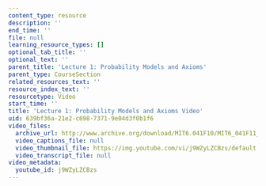 ```yaml
---
content_type: resource
description: ''
end_time: ''
file: null
learning_resource_types: []
optional_tab_title: ''
optional_text: ''
parent_title: 'Lecture 1: Probability Models and Axioms'
parent_type: CourseSection
related_resources_text: ''
resource_index_text: ''
resourcetype: Video
start_time: ''
title: 'Lecture 1: Probability Models and Axioms Video'
uid: 639bf36a-21e2-c698-7371-9e04d3f0b1f6
video_files:
  archive_url: http://www.archive.org/download/MIT6.041F10/MIT6_041F11_lec01_300k.mp4
  video_captions_file: null
  video_thumbnail_file: https://img.youtube.com/vi/j9WZyLZCBzs/default.jpg
  video_transcript_file: null
video_metadata:
  youtube_id: j9WZyLZCBzs
---
```

